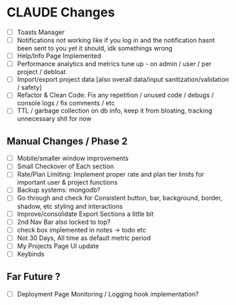 # CLAUDE Changes
- [ ] Toasts Manager
- [ ] Notifications not working like if you log in and the notification hasnt been sent to you yet it should, idk somethings wrong
- [ ] Help/Info Page Implemented
- [ ] Performance analytics and metrics tune up - on admin / user / per project / debloat
- [ ] Import/export project data [also overall data/input sanitization/validation / safety]
- [ ] Refactor & Clean Code: Fix any repetition / unused code / debugs / console logs / fix comments / etc
- [ ] TTL / garbage collection on db info, keep it from bloating, tracking unnecessary shit for now

## Manual Changes / Phase 2
- [ ] Mobile/smaller window improvements
- [ ] Small Checkover of Each section
- [ ] Rate/Plan Limiting: Implement proper rate and plan tier limits for important user & project functions
- [ ] Backup systems: mongodb?
- [ ] Go through and check for Consistent button, bar, background, border, shadow, etc styling and interactions
- [ ] Improve/consolidate Export Sections a little bit
- [ ] 2nd Nav Bar also locked to top?
- [ ] check box implemented in notes -> todo etc
- [ ] Not 30 Days, All time as default metric period
- [ ] My Projects Page UI update
- [ ] Keybinds

## Far Future ?
- [ ] Deployment Page Monitoring / Logging hook implementation?
